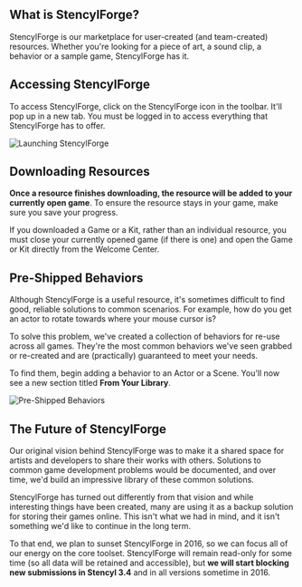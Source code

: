 ## What is StencylForge?

StencylForge is our marketplace for user-created (and team-created) resources. Whether you're looking for a piece of art, a sound clip, a behavior or a sample game, StencylForge has it.
 

## Accessing StencylForge

To access StencylForge, click on the StencylForge icon in the toolbar. It'll pop up in a new tab. You must be logged in to access everything that StencylForge has to offer.

![Launching StencylForge](http://static.stencyl.com/help/images/HowToDownloadResources1.png)


## Downloading Resources

**Once a resource finishes downloading, the resource will be added to your currently open game**. To ensure the resource stays in your game, make sure you save your progress.

If you downloaded a Game or a Kit, rather than an individual resource, you must close your currently opened game (if there is one) and open the Game or Kit directly from the Welcome Center.

 
## Pre-Shipped Behaviors

Although StencylForge is a useful resource, it's sometimes difficult to find good, reliable solutions to common scenarios. For example, how do you get an actor to rotate towards where your mouse cursor is?

To solve this problem, we've created a collection of behaviors for re-use across all games. They're the most common behaviors we've seen grabbed or re-created and are (practically) guaranteed to meet your needs.

To find them, begin adding a behavior to an Actor or a Scene. You'll now see a new section titled **From Your Library**.

![Pre-Shipped Behaviors](http://blog.stencyl.com/wp-content/uploads/2012/02/Screen-shot-2012-02-06-at-9.02.23-AM.png)


## The Future of StencylForge

Our original vision behind StencylForge was to make it a shared space for artists and developers to share their works with others. Solutions to common game development problems would be documented, and over time, we'd build an impressive library of these common solutions.

StencylForge has turned out differently from that vision and while interesting things have been created, many are using it as a backup solution for storing their games online. This isn't what we had in mind, and it isn't something we'd like to continue in the long term.

To that end, we plan to sunset StencylForge in 2016, so we can focus all of our energy on the core toolset. StencylForge will remain read-only for some time (so all data will be retained and accessible), but **we will start blocking new submissions in Stencyl 3.4** and in all versions sometime in 2016.
